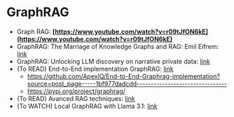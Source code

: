 # GraphRAG

* Graph RAG: **[https://www.youtube.com/watch?v=r09tJfON6kE](https://www.youtube.com/watch?v=r09tJfON6kE)**
* GraphRAG: The Marriage of Knowledge Graphs and RAG: Emil Eifrem: [link](https://www.youtube.com/watch?v=knDDGYHnnSI)
* GraphRAG: Unlocking LLM discovery on narrative private data: [link](https://www.microsoft.com/en-us/research/blog/graphrag-unlocking-llm-discovery-on-narrative-private-data/)
* (To READ) End-to-End implementation GraphRAG: [link](https://medium.com/@vinodkumargr/graphrag-graphs-retreival-augmented-generation-unlocking-llm-discovery-on-narrative-private-1bf977dadcdd)
  * https://github.com/ApexIQ/End-to-End-Graphrag-implementation?source=post_page-----1bf977dadcdd--------------------------------
  * https://pypi.org/project/graphrag/
* (To READ) Avanced RAG techniques: [link](https://github.com/NirDiamant/RAG_Techniques)
* (To WATCH) Local GraphRAG with Llama 3.1: [link](https://www.youtube.com/watch?v=nkbyD4joa0A&t=20s)
